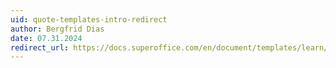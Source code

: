 ```yaml
---
uid: quote-templates-intro-redirect
author: Bergfrid Dias
date: 07.31.2024
redirect_url: https://docs.superoffice.com/en/document/templates/learn/quote-templates.html
---
```

